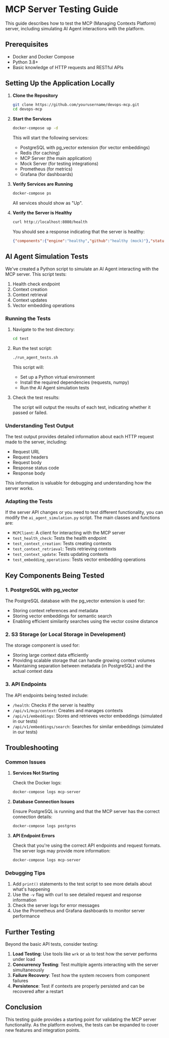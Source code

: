 # MCP Server Testing Guide

This guide describes how to test the MCP (Managing Contexts Platform) server, including simulating AI Agent interactions with the platform.

## Prerequisites

- Docker and Docker Compose
- Python 3.8+
- Basic knowledge of HTTP requests and RESTful APIs

## Setting Up the Application Locally

1. **Clone the Repository**

   ```bash
   git clone https://github.com/yourusername/devops-mcp.git
   cd devops-mcp
   ```

2. **Start the Services**

   ```bash
   docker-compose up -d
   ```

   This will start the following services:
   - PostgreSQL with pg_vector extension (for vector embeddings)
   - Redis (for caching)
   - MCP Server (the main application)
   - Mock Server (for testing integrations)
   - Prometheus (for metrics)
   - Grafana (for dashboards)

3. **Verify Services are Running**

   ```bash
   docker-compose ps
   ```

   All services should show as "Up".

4. **Verify the Server is Healthy**

   ```bash
   curl http://localhost:8080/health
   ```

   You should see a response indicating that the server is healthy:
   ```json
   {"components":{"engine":"healthy","github":"healthy (mock)"},"status":"healthy"}
   ```

## AI Agent Simulation Tests

We've created a Python script to simulate an AI Agent interacting with the MCP server. This script tests:

1. Health check endpoint
2. Context creation
3. Context retrieval
4. Context updates
5. Vector embedding operations

### Running the Tests

1. Navigate to the test directory:

   ```bash
   cd test
   ```

2. Run the test script:

   ```bash
   ./run_agent_tests.sh
   ```

   This script will:
   - Set up a Python virtual environment
   - Install the required dependencies (requests, numpy)
   - Run the AI Agent simulation tests

3. Check the test results:

   The script will output the results of each test, indicating whether it passed or failed.

### Understanding Test Output

The test output provides detailed information about each HTTP request made to the server, including:

- Request URL
- Request headers
- Request body
- Response status code
- Response body

This information is valuable for debugging and understanding how the server works.

### Adapting the Tests

If the server API changes or you need to test different functionality, you can modify the `ai_agent_simulation.py` script. The main classes and functions are:

- `MCPClient`: A client for interacting with the MCP server
- `test_health_check`: Tests the health endpoint
- `test_context_creation`: Tests creating contexts
- `test_context_retrieval`: Tests retrieving contexts
- `test_context_update`: Tests updating contexts
- `test_embedding_operations`: Tests vector embedding operations

## Key Components Being Tested

### 1. PostgreSQL with pg_vector

The PostgreSQL database with the pg_vector extension is used for:

- Storing context references and metadata
- Storing vector embeddings for semantic search
- Enabling efficient similarity searches using the vector cosine distance

### 2. S3 Storage (or Local Storage in Development)

The storage component is used for:

- Storing large context data efficiently
- Providing scalable storage that can handle growing context volumes
- Maintaining separation between metadata (in PostgreSQL) and the actual context data

### 3. API Endpoints

The API endpoints being tested include:

- `/health`: Checks if the server is healthy
- `/api/v1/mcp/context`: Creates and manages contexts
- `/api/v1/embeddings`: Stores and retrieves vector embeddings (simulated in our tests)
- `/api/v1/embeddings/search`: Searches for similar embeddings (simulated in our tests)

## Troubleshooting

### Common Issues

1. **Services Not Starting**

   Check the Docker logs:
   ```bash
   docker-compose logs mcp-server
   ```

2. **Database Connection Issues**

   Ensure PostgreSQL is running and that the MCP server has the correct connection details:
   ```bash
   docker-compose logs postgres
   ```

3. **API Endpoint Errors**

   Check that you're using the correct API endpoints and request formats. The server logs may provide more information:
   ```bash
   docker-compose logs mcp-server
   ```

### Debugging Tips

1. Add `print()` statements to the test script to see more details about what's happening
2. Use the `-v` flag with curl to see detailed request and response information
3. Check the server logs for error messages
4. Use the Prometheus and Grafana dashboards to monitor server performance

## Further Testing

Beyond the basic API tests, consider testing:

1. **Load Testing**: Use tools like `wrk` or `ab` to test how the server performs under load
2. **Concurrency Testing**: Test multiple agents interacting with the server simultaneously
3. **Failure Recovery**: Test how the system recovers from component failures
4. **Persistence**: Test if contexts are properly persisted and can be recovered after a restart

## Conclusion

This testing guide provides a starting point for validating the MCP server functionality. As the platform evolves, the tests can be expanded to cover new features and integration points.
